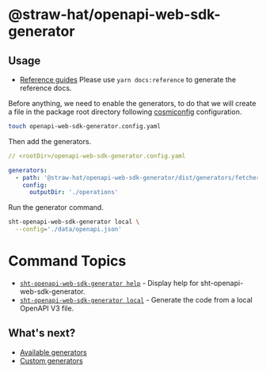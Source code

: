 # @straw-hat/openapi-web-sdk-generator

## Usage

- [Reference guides](./docs/references/index.html) Please use `yarn docs:reference`
  to generate the reference docs.

Before anything, we need to enable the generators, to do that we will create a
file in the package root directory following [cosmiconfig](https://www.npmjs.com/package/cosmiconfig)
configuration.

```bash
touch openapi-web-sdk-generator.config.yaml
```

Then add the generators.

```yaml
// <rootDir>/openapi-web-sdk-generator.config.yaml

generators:
  - path: '@straw-hat/openapi-web-sdk-generator/dist/generators/fetcher'
    config:
      outputDir: './operations'
```

Run the generator command.

```bash
sht-openapi-web-sdk-generator local \
  --config='./data/openapi.json'
```

<!-- commands -->

# Command Topics

- [`sht-openapi-web-sdk-generator help`](docs/commands/help.md) - Display help for sht-openapi-web-sdk-generator.
- [`sht-openapi-web-sdk-generator local`](docs/commands/local.md) - Generate the code from a local OpenAPI V3 file.

<!-- commandsstop -->

## What's next?

- [Available generators](docs/available-generators.md)
- [Custom generators](docs/custom-generators.md)
